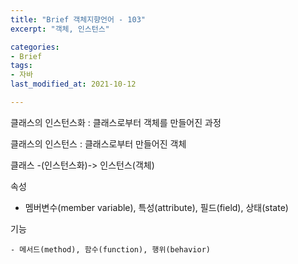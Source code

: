 ```yaml
---
title: "Brief 객체지향언어 - 103"
excerpt: "객체, 인스턴스"

categories:
- Brief
tags:
- 자바
last_modified_at: 2021-10-12

---
```



클래스의 인스턴스화 : 클래스로부터 객체를 만들어진 과정

클래스의 인스턴스 : 클래스로부터 만들어진 객체



클래스 -(인스턴스화)-> 인스턴스(객체)



속성

  - 멤버변수(member variable), 특성(attribute), 필드(field), 상태(state)

기능

	- 메서드(method), 함수(function), 행위(behavior)
	


